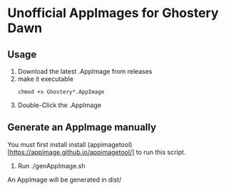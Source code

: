 # Unofficial AppImages for Ghostery Dawn

## Usage

1) Download the latest .AppImage from releases
2) make it executable
    ```
    chmod +x Ghostery*.AppImage
    ```
3) Double-Click the .AppImage

## Generate an AppImage manually

You must first install install (appimagetool)[https://appimage.github.io/appimagetool/] to run this script.

1) Run ./genAppImage.sh

An AppImage will be generated in dist/